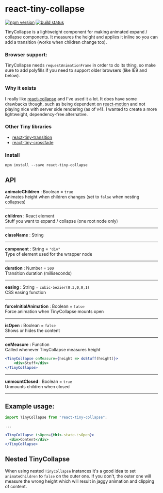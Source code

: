 # react-tiny-collapse

[![npm version](https://img.shields.io/npm/v/react-tiny-collapse.svg?style=flat)](https://www.npmjs.com/package/react-tiny-collapse)
[![build status](https://travis-ci.org/asbjornh/react-tiny-collapse.svg?branch=master)](https://travis-ci.org/asbjornh/react-tiny-collapse)

TinyCollapse is a lightweight component for making animated expand / collapse components. It measures the height and applies it inline so you can add a transition (works when children change too).


### Browser support:
TinyCollapse needs `requestAnimationFrame` in order to do its thing, so make sure to add polyfills if you need to support older browsers (like IE9 and below).


### Why it exists
I really like [react-collapse](https://github.com/nkbt/react-collapse) and I've used it a lot. It does have some drawbacks though, such as being dependent on [react-motion](https://github.com/chenglou/react-motion) and not playing nice with server side rendering (as of v4). I wanted to create a more lightweight, dependency-free alternative.

### Other Tiny libraries

* [react-tiny-transition](https://github.com/asbjornh/react-tiny-transition)
* [react-tiny-crossfade](https://github.com/asbjornh/react-tiny-crossfade)


### Install

```console
npm install --save react-tiny-collapse
```


## API

**animateChildren** : Boolean = `true`
<br/>Animates height when children changes (set to `false` when nesting collapses)

---

**children** : React element
<br/>Stuff you want to expand / collapse (one root node only)

---

**className** : String

---

**component** : String = `"div"`
<br/>Type of element used for the wrapper node

---


**duration** : Number = `500`
<br/>Transition duration (milliseconds)

---

**easing** : String = `cubic-bezier(0.3,0,0,1)`
<br/>CSS easing function

---

**forceInitialAnimation** : Boolean = `false`
<br/>Force animation when TinyCollapse mounts open

---

**isOpen** : Boolean = `false`
<br/>Shows or hides the content

---

**onMeasure** : Function
<br/>Called whenever TinyCollapse measures height

```jsx
<TinyCollapse onMeasure={height => doStuff(height)}>
    <div>Stuff</div>
</TinyCollapse>
```

---

**unmountClosed** : Boolean = `true`
<br/>Unmounts children when closed

---

## Example usage:

```jsx
import TinyCollapse from "react-tiny-collapse";

...

<TinyCollapse isOpen={this.state.isOpen}>
  <div>Content</div>
</TinyCollapse>
```


## Nested TinyCollapse

When using nested `TinyCollapse` instances it's a good idea to set `animateChildren` to `false` on the outer one. If you don't, the outer one will measure the wrong height which will result in jaggy animation and clipping of content.
